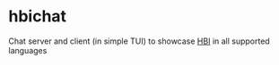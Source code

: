 # hbichat
Chat server and client (in simple TUI) to showcase [HBI](https://github.com/complyue/hbi) in all supported languages

